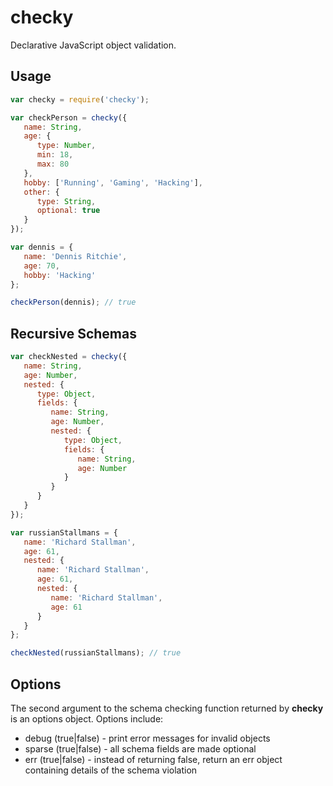 checky
======
Declarative JavaScript object validation.

Usage
-----

```javascript
var checky = require('checky');

var checkPerson = checky({
   name: String,
   age: {
      type: Number,
      min: 18,
      max: 80
   },
   hobby: ['Running', 'Gaming', 'Hacking'],
   other: {
      type: String,
      optional: true
   }
});

var dennis = {
   name: 'Dennis Ritchie',
   age: 70,
   hobby: 'Hacking'
};

checkPerson(dennis); // true
```

Recursive Schemas
-----------------
```javascript
var checkNested = checky({
   name: String,
   age: Number,
   nested: {
      type: Object,
      fields: {
         name: String,
         age: Number,
         nested: {
            type: Object,
            fields: {
               name: String,
               age: Number
            }
         }
      }
   }
});

var russianStallmans = {
   name: 'Richard Stallman',
   age: 61,
   nested: {
      name: 'Richard Stallman',
      age: 61,
      nested: {
         name: 'Richard Stallman',
         age: 61
      }
   }
};

checkNested(russianStallmans); // true
```

Options
-------
The second argument to the schema checking function returned by **checky** is an options object. Options include:
* debug  (true|false) - print error messages for invalid objects
* sparse (true|false) - all schema fields are made optional
* err    (true|false) - instead of returning false, return an err object containing details of the schema violation
